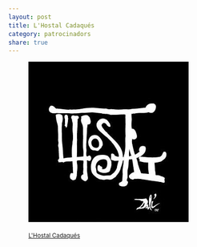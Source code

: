 ```yaml
---
layout: post
title: L'Hostal Cadaqués
category: patrocinadors
share: true
---
```


<figure class="text-center">
	<img src="/public/img/l-hostal-cadaques-patrocinadors-artinpocket-regular.jpg" alt="L'Hostal Cadaqués - patrocinadors d'artipocket/regular" title="L'Hostal Cadaqués - patrocinadors d'artipocket/regular">
	<figcaption>
		<p><small><i class="fa fa-external-link"></i> <a href="http://www.lhostalcadaques.com/" title="L'Hostal Cadaqués">L'Hostal Cadaqués</a></small></p>
	</figcaption>
</figure>